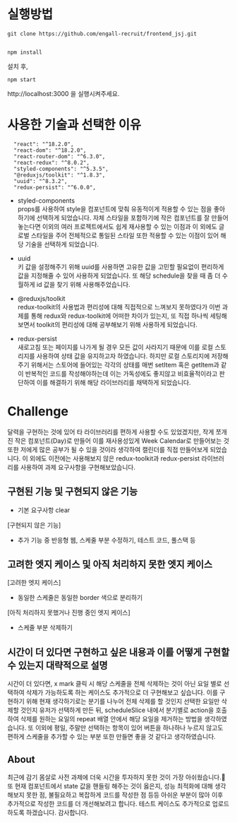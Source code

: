 # 실행방법

```
git clone https://github.com/engall-recruit/frontend_jsj.git


npm install
```

설치 후,

```
npm start
```

http://localhost:3000 을 실행시켜주세요.

# 사용한 기술과 선택한 이유

```
  "react": "^18.2.0",
  "react-dom": "^18.2.0",
  "react-router-dom": "^6.3.0",
  "react-redux": "^8.0.2",
  "styled-components": "^5.3.5",
  "@reduxjs/toolkit": "^1.8.3",
  "uuid": "^8.3.2",
  "redux-persist": "^6.0.0",

```

- styled-components<br/>
  props를 사용하여 style을 컴포넌트에 맞춰 유동적이게 적용할 수 있는 점을 좋아하기에 선택하게 되었습니다. 자체 스타일을 포함하기에 작은 컴포넌트를 잘 만들어 놓는다면 이외의 여러 프로젝트에서도 쉽게 재사용할 수 있는 이점과 이 외에도 글로벌 스타일을 주어 전체적으로 통일된 스타일 또한 적용할 수 있는 이점이 있어 해당 기술을 선택하게 되었습니다.

- uuid<br/>
  키 값을 설정해주기 위해 uuid를 사용하면 고유한 값을 고민할 필요없이 편리하게 값을 지정해줄 수 있어 사용하게 되었습니다. 또 해당 schedule을 찾을 때 좀 더 수월하게 id 값을 찾기 위해 사용해주었습니다.

- @reduxjs/toolkit<br/>
  redux-toolkit의 사용법과 편리성에 대해 직접적으로 느껴보지 못하였다가 이번 과제를 통해 redux와 redux-toolkit에 어떠한 차이가 있는지, 또 직접 하나씩 세팅해보면서 toolkit의 편리성에 대해 공부해보기 위해 사용하게 되었습니다.

- redux-persist<br/>
  새로고침 또는 페이지를 나가게 될 경우 모든 값이 사라지기 때문에 이를 로컬 스토리지를 사용하여 상태 값을 유지하고자 하였습니다. 하지만 로컬 스토리지에 저장해주기 위해서는 스토어에 들어있는 각각의 상태를 매번 setItem 혹은 getItem과 같이 반복적인 코드를 작성해야하는데 이는 가독성에도 좋지않고 비효율적이라고 판단하여 이를 해결하기 위해 해당 라이브러리를 채택하게 되었습니다.

# Challenge

달력을 구현하는 것에 있어 타 라이브러리를 편하게 사용할 수도 있었겠지만, 작게 쪼개진 작은 컴포넌트(Day)로 만들어 이를 재사용성있게 Week Calendar로 만들어보는 것 또한 저에게 많은 공부가 될 수 있을 것이라 생각하여 캘린더를 직접 만들어보게 되었습니다.
이 외에도 이전에는 사용해보지 않은 redux-toolkit과 redux-persist 라이브러리를 사용하여 과제 요구사항을 구현해보았습니다.

## 구현된 기능 및 구현되지 않은 기능

- 기본 요구사항 clear<br/>

[구현되지 않은 기능]<br/>

- 추가 기능 중 반응형 웹, 스케줄 부분 수정하기, 테스트 코드, 풀스택 등<br/>

## 고려한 엣지 케이스 및 아직 처리하지 못한 엣지 케이스

[고려한 엣지 케이스]<br/>

- 동일한 스케줄은 동일한 border 색으로 분리하기<br/>

[아직 처리하지 못했거나 진행 중인 엣지 케이스]<br/>

- 스케줄 부분 삭제하기<br/>

## 시간이 더 있다면 구현하고 싶은 내용과 이를 어떻게 구현할 수 있는지 대략적으로 설명

시간이 더 있다면, x mark 클릭 시 해당 스케줄을 전체 삭제하는 것이 아닌 요일 별로 선택하여 삭제가 가능하도록 하는 케이스도 추가적으로 더 구현해보고 싶습니다.
이를 구현하기 위해 현재 생각하기로는 분기를 나누어 전체 삭제를 할 것인지 선택한 요일만 삭제할 것인지 유저가 선택하게 만든 뒤, scheduleSlice 내에서 분기별로 action을 호출하여 삭제를 원하는 요일의 repeat 배열 안에서 해당 요일을 제거하는 방법을 생각하였습니다. 또 이외에 평일, 주말만 선택하는 항목이 있어 버튼을 하나하나 누르지 않고도 편하게 스케줄을 추가할 수 있는 부분 또한 만들면 좋을 것 같다고 생각하였습니다.

## About

최근에 감기 몸살로 사전 과제에 더욱 시간을 투자하지 못한 것이 가장 아쉬웠습니다.🥲<br/>
또 현재 컴포넌트에서 state 값을 핸들링 해주는 것이 옳은지, 성능 최적화에 대해 생각해보지 못한 점, 불필요하고 복잡하게 코드를 작성한 점 등등 아쉬운 부분이 많아 이후 추가적으로 작성한 코드를 더 개선해보려고 합니다. 테스트 케이스도 추가적으로 업로드하도록 하겠습니다. 감사합니다.
